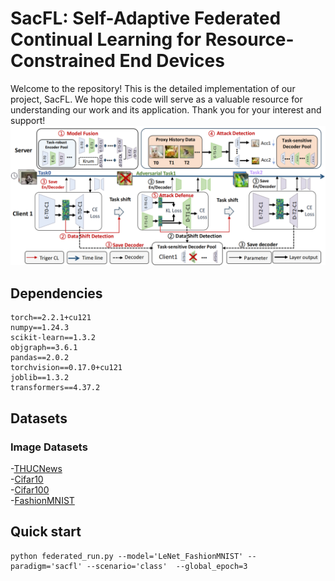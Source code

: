 
# SacFL: Self-Adaptive Federated Continual Learning for Resource-Constrained End Devices
Welcome to the repository! This is the detailed implementation of our project, SacFL. We hope this code will serve as a valuable resource for understanding our work and its application. Thank you for your interest and support!
![img_1.png](img_1.png)
## Dependencies
```
torch==2.2.1+cu121
numpy==1.24.3
scikit-learn==1.3.2
objgraph==3.6.1
pandas==2.0.2
torchvision==0.17.0+cu121
joblib==1.3.2
transformers==4.37.2
```
## Datasets
### Image Datasets
-[THUCNews](http://thuctc.thunlp.org/)  
-[Cifar10](https://www.cs.toronto.edu/~kriz/cifar.html)  
-[Cifar100](https://www.cs.toronto.edu/~kriz/cifar.html)  
-[FashionMNIST](https://www.worldlink.com.cn/en/osdir/fashion-mnist.html)


## Quick start
```angular2html
python federated_run.py --model='LeNet_FashionMNIST' --paradigm='sacfl' --scenario='class'  --global_epoch=3
```
